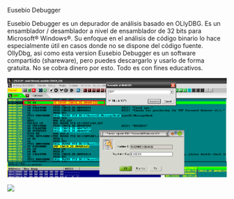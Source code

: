 Eusebio Debugger

Eusebio Debugger es un depurador de análisis basado en OLlyDBG.
Es un ensamblador / desamblador a nivel de ensamblador de 32 bits para Microsoft® Windows®.
Su enfoque en el análisis de código binario lo hace especialmente útil en casos donde no se dispone del código fuente. 
OllyDbg, asi como esta version Eusebio Debugger es un software compartido (shareware), pero puedes descargarlo y usarlo de forma gratuita.
No se cobra dinero por esto. Todo es con fines educativos.

![](https://github.com/eusebio-orozco/eusebio_debugger/blob/72dba5469d49db27cb6bf23d6d747de28c929114/2.png)

![](https://github.com/eusebio-orozco/eusebio_debugger/blob/67542d24411469c7abd5ed4ea405b0fef6d357ab/%EF%BC%91.png)

![]()

